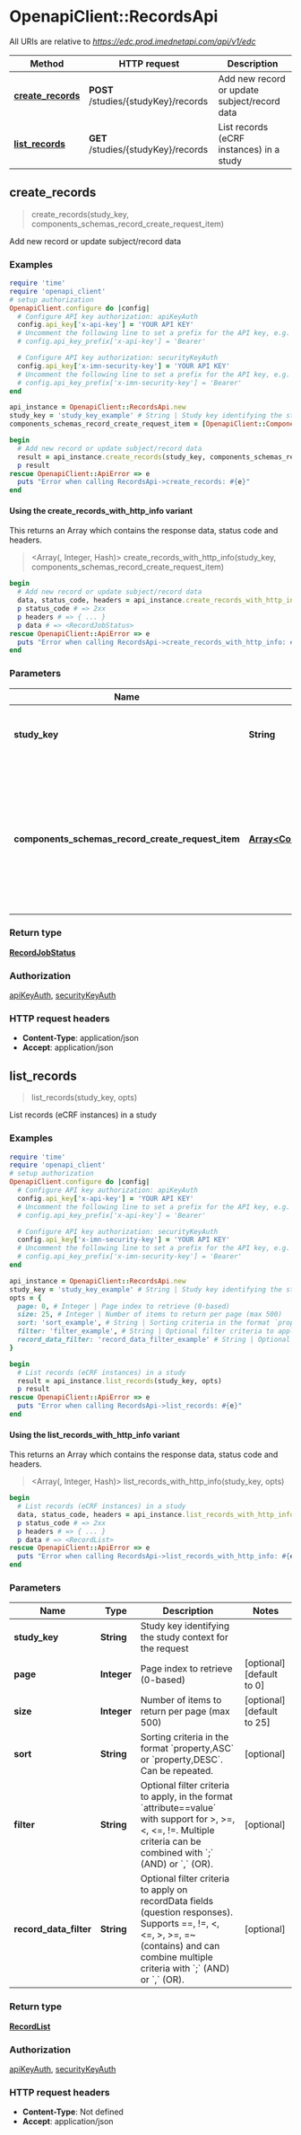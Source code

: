 # OpenapiClient::RecordsApi

All URIs are relative to *https://edc.prod.imednetapi.com/api/v1/edc*

| Method | HTTP request | Description |
| ------ | ------------ | ----------- |
| [**create_records**](RecordsApi.md#create_records) | **POST** /studies/{studyKey}/records | Add new record or update subject/record data |
| [**list_records**](RecordsApi.md#list_records) | **GET** /studies/{studyKey}/records | List records (eCRF instances) in a study |


## create_records

> <RecordJobStatus> create_records(study_key, components_schemas_record_create_request_item)

Add new record or update subject/record data

### Examples

```ruby
require 'time'
require 'openapi_client'
# setup authorization
OpenapiClient.configure do |config|
  # Configure API key authorization: apiKeyAuth
  config.api_key['x-api-key'] = 'YOUR API KEY'
  # Uncomment the following line to set a prefix for the API key, e.g. 'Bearer' (defaults to nil)
  # config.api_key_prefix['x-api-key'] = 'Bearer'

  # Configure API key authorization: securityKeyAuth
  config.api_key['x-imn-security-key'] = 'YOUR API KEY'
  # Uncomment the following line to set a prefix for the API key, e.g. 'Bearer' (defaults to nil)
  # config.api_key_prefix['x-imn-security-key'] = 'Bearer'
end

api_instance = OpenapiClient::RecordsApi.new
study_key = 'study_key_example' # String | Study key identifying the study context for the request
components_schemas_record_create_request_item = [OpenapiClient::ComponentsSchemasRecordCreateRequestItem.new({form_key: 'form_key_example', data: { key: 3.56}})] # Array<ComponentsSchemasRecordCreateRequestItem> | An array of record objects defining the operation to perform (subject registration, record creation, or scheduled record update).

begin
  # Add new record or update subject/record data
  result = api_instance.create_records(study_key, components_schemas_record_create_request_item)
  p result
rescue OpenapiClient::ApiError => e
  puts "Error when calling RecordsApi->create_records: #{e}"
end
```

#### Using the create_records_with_http_info variant

This returns an Array which contains the response data, status code and headers.

> <Array(<RecordJobStatus>, Integer, Hash)> create_records_with_http_info(study_key, components_schemas_record_create_request_item)

```ruby
begin
  # Add new record or update subject/record data
  data, status_code, headers = api_instance.create_records_with_http_info(study_key, components_schemas_record_create_request_item)
  p status_code # => 2xx
  p headers # => { ... }
  p data # => <RecordJobStatus>
rescue OpenapiClient::ApiError => e
  puts "Error when calling RecordsApi->create_records_with_http_info: #{e}"
end
```

### Parameters

| Name | Type | Description | Notes |
| ---- | ---- | ----------- | ----- |
| **study_key** | **String** | Study key identifying the study context for the request |  |
| **components_schemas_record_create_request_item** | [**Array&lt;ComponentsSchemasRecordCreateRequestItem&gt;**](ComponentsSchemasRecordCreateRequestItem.md) | An array of record objects defining the operation to perform (subject registration, record creation, or scheduled record update). |  |

### Return type

[**RecordJobStatus**](RecordJobStatus.md)

### Authorization

[apiKeyAuth](../README.md#apiKeyAuth), [securityKeyAuth](../README.md#securityKeyAuth)

### HTTP request headers

- **Content-Type**: application/json
- **Accept**: application/json


## list_records

> <RecordList> list_records(study_key, opts)

List records (eCRF instances) in a study

### Examples

```ruby
require 'time'
require 'openapi_client'
# setup authorization
OpenapiClient.configure do |config|
  # Configure API key authorization: apiKeyAuth
  config.api_key['x-api-key'] = 'YOUR API KEY'
  # Uncomment the following line to set a prefix for the API key, e.g. 'Bearer' (defaults to nil)
  # config.api_key_prefix['x-api-key'] = 'Bearer'

  # Configure API key authorization: securityKeyAuth
  config.api_key['x-imn-security-key'] = 'YOUR API KEY'
  # Uncomment the following line to set a prefix for the API key, e.g. 'Bearer' (defaults to nil)
  # config.api_key_prefix['x-imn-security-key'] = 'Bearer'
end

api_instance = OpenapiClient::RecordsApi.new
study_key = 'study_key_example' # String | Study key identifying the study context for the request
opts = {
  page: 0, # Integer | Page index to retrieve (0-based)
  size: 25, # Integer | Number of items to return per page (max 500)
  sort: 'sort_example', # String | Sorting criteria in the format `property,ASC` or `property,DESC`. Can be repeated.
  filter: 'filter_example', # String | Optional filter criteria to apply, in the format `attribute==value` with support for >, >=, <, <=, !=. Multiple criteria can be combined with `;` (AND) or `,` (OR).
  record_data_filter: 'record_data_filter_example' # String | Optional filter criteria to apply on recordData fields (question responses). Supports ==, !=, <, <=, >, >=, =~ (contains) and can combine multiple criteria with `;` (AND) or `,` (OR).
}

begin
  # List records (eCRF instances) in a study
  result = api_instance.list_records(study_key, opts)
  p result
rescue OpenapiClient::ApiError => e
  puts "Error when calling RecordsApi->list_records: #{e}"
end
```

#### Using the list_records_with_http_info variant

This returns an Array which contains the response data, status code and headers.

> <Array(<RecordList>, Integer, Hash)> list_records_with_http_info(study_key, opts)

```ruby
begin
  # List records (eCRF instances) in a study
  data, status_code, headers = api_instance.list_records_with_http_info(study_key, opts)
  p status_code # => 2xx
  p headers # => { ... }
  p data # => <RecordList>
rescue OpenapiClient::ApiError => e
  puts "Error when calling RecordsApi->list_records_with_http_info: #{e}"
end
```

### Parameters

| Name | Type | Description | Notes |
| ---- | ---- | ----------- | ----- |
| **study_key** | **String** | Study key identifying the study context for the request |  |
| **page** | **Integer** | Page index to retrieve (0-based) | [optional][default to 0] |
| **size** | **Integer** | Number of items to return per page (max 500) | [optional][default to 25] |
| **sort** | **String** | Sorting criteria in the format &#x60;property,ASC&#x60; or &#x60;property,DESC&#x60;. Can be repeated. | [optional] |
| **filter** | **String** | Optional filter criteria to apply, in the format &#x60;attribute&#x3D;&#x3D;value&#x60; with support for &gt;, &gt;&#x3D;, &lt;, &lt;&#x3D;, !&#x3D;. Multiple criteria can be combined with &#x60;;&#x60; (AND) or &#x60;,&#x60; (OR). | [optional] |
| **record_data_filter** | **String** | Optional filter criteria to apply on recordData fields (question responses). Supports &#x3D;&#x3D;, !&#x3D;, &lt;, &lt;&#x3D;, &gt;, &gt;&#x3D;, &#x3D;~ (contains) and can combine multiple criteria with &#x60;;&#x60; (AND) or &#x60;,&#x60; (OR). | [optional] |

### Return type

[**RecordList**](RecordList.md)

### Authorization

[apiKeyAuth](../README.md#apiKeyAuth), [securityKeyAuth](../README.md#securityKeyAuth)

### HTTP request headers

- **Content-Type**: Not defined
- **Accept**: application/json

